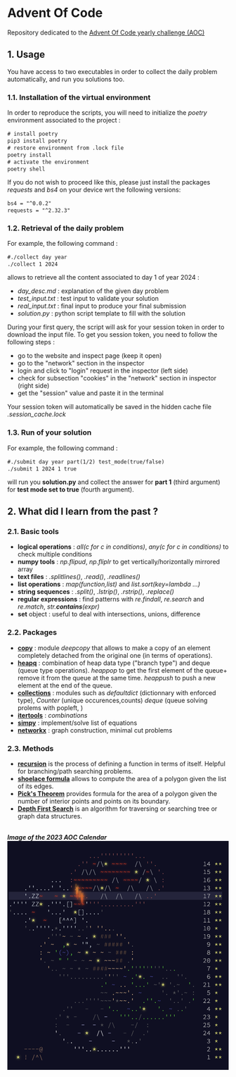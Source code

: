 # Advent Of Code

Repository dedicated to the [Advent Of Code yearly challenge (AOC)](https://adventofcode.com/2024/about)

## 1. Usage

You have access to two executables in order to collect the daily problem automatically, and run you solutions too.

### 1.1. Installation of the virtual environment

In order to reproduce the scripts, you will need to initialize the *poetry* environment associated to the project :

```shell
# install poetry
pip3 install poetry
# restore environment from .lock file
poetry install
# activate the environment
poetry shell
```

If you do not wish to proceed like this, please just install the packages *requests* and *bs4* on your device wrt the following versions: 

```shell
bs4 = "^0.0.2"
requests = "^2.32.3"
```

### 1.2. Retrieval of the daily problem

For example, the following command : 

```shell
#./collect day year
./collect 1 2024
```

allows to retrieve all the content associated to day 1 of year 2024 : 
- *day_desc.md* : explanation of the given day problem
- *test_input.txt* : test input to validate your solution
- *real_input.txt* : final input to produce your final submission
- *solution.py* : python script template to fill with the solution

During your first query, the script will ask for your session token in order to download the input file. To get you session token, you need to follow the following steps :
- go to the website and inspect page (keep it open)
- go to the "network" section in the inspector
- login and click to "login" request in the inspector (left side)
- check for subsection "cookies" in the "network" section in inspector (right side)
- get the "session" value and paste it in the terminal

Your session token will automatically be saved in the hidden cache file *.session_cache.lock*

### 1.3. Run of your solution 

For example, the following command :

```shell
#./submit day year part(1/2) test_mode(true/false)
./submit 1 2024 1 true
```

will run you **solution.py** and collect the answer for **part 1** (third argument) for **test mode set to true** (fourth argument). 

## 2. What did I learn from the past ?

### 2.1. Basic tools
- **logical operations** : *all(c for c in conditions)*, *any(c for c in conditions)* to check multiple conditions
- **numpy tools** : *np.flipud*, *np.fliplr* to get vertically/horizontally mirrored array
- **text files** : *.splitlines()*, *.read()*, *.readlines()*
- **list operations** : *map(function,list)* and *list.sort(key=lambda ...)*
- **string sequences** : *.split()*, *.lstrip()*, *.rstrip()*, *.replace()*
- **regular expressions** : find patterns with *re.findall*, *re.search* and *re.match*, *str.__contains__(expr)*
- **set** object : useful to deal with intersections, unions, difference

### 2.2. Packages 
- **[copy](https://docs.python.org/fr/3/library/copy.html)** : module *deepcopy* that allows to make a copy of an element completely detached from the original one (in terms of operations).
- **[heapq](https://docs.python.org/fr/3/library/heapq.html)** : combination of heap data type ("branch type") and deque (queue type operations). *heappop* to get the first element of the queue+ remove it from the queue at the same time. *heappush* to push a new element at the end of the queue. 
- **[collections](https://docs.python.org/fr/3/library/collections.html)** : modules such as *defaultdict* (dictionnary with enforced type), *Counter* (unique occurences,counts) *deque* (queue solving prolems with popleft, )
- **[itertools](https://docs.python.org/fr/3/library/itertools.html)** : *combinations*
- **[simpy](https://simpy.readthedocs.io/en/latest/)** : implement/solve list of equations
- **[networkx](https://networkx.org)** : graph construction, minimal cut problems

### 2.3. Methods
- **[recursion](https://www.programiz.com/python-programming/recursion)** is the process of defining a function in terms of itself. Helpful for branching/path searching problems.
- **[shoelace formula](https://en.wikipedia.org/wiki/Shoelace_formula)** allows to compute the area of a polygon given the list of its edges.
- **[Pick's Theorem](https://en.wikipedia.org/wiki/Pick%27s_theorem)** provides formula for the area of a polygon given the number of interior points and points on its boundary.
- **[Depth First Search](https://en.wikipedia.org/wiki/Depth-first_search)** is an algorithm for traversing or searching tree or graph data structures.

\
***Image of the 2023 AOC Calendar***
![img](doc/img.png)
